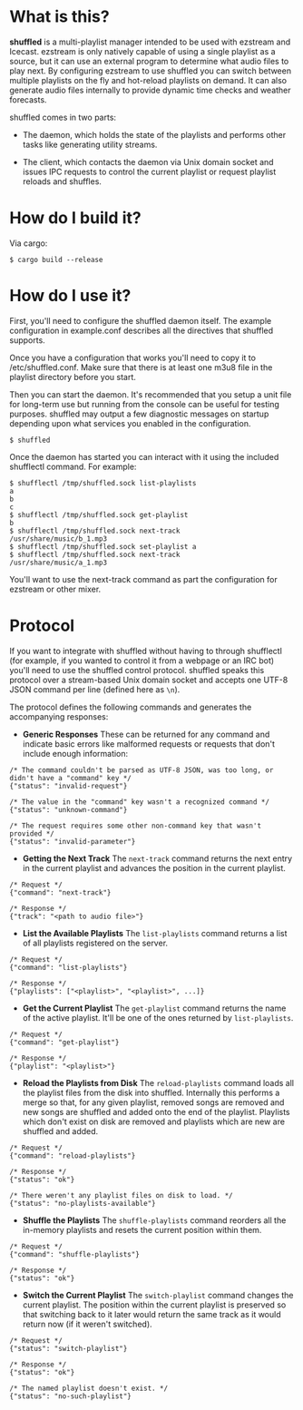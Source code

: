 # What is this?

**shuffled** is a multi-playlist manager intended to be used with ezstream and
Icecast. ezstream is only natively capable of using a single playlist as a
source, but it can use an external program to determine what audio files to
play next. By configuring ezstream to use shuffled you can switch between
multiple playlists on the fly and hot-reload playlists on demand. It can also
generate audio files internally to provide dynamic time checks and weather
forecasts.

shuffled comes in two parts:

- The daemon, which holds the state of the playlists and performs other tasks
  like generating utility streams.

- The client, which contacts the daemon via Unix domain socket and issues IPC
  requests to control the current playlist or request playlist reloads and
  shuffles.

# How do I build it?

Via cargo:

```
$ cargo build --release
```

# How do I use it?

First, you'll need to configure the shuffled daemon itself. The example
configuration in example.conf describes all the directives that shuffled
supports. 

Once you have a configuration that works you'll need to copy it to
/etc/shuffled.conf. Make sure that there is at least one m3u8 file in the
playlist directory before you start.

Then you can start the daemon. It's recommended that you setup a unit file for
long-term use but running from the console can be useful for testing purposes.
shuffled may output a few diagnostic messages on startup depending upon what
services you enabled in the configuration.

```
$ shuffled
```

Once the daemon has started you can interact with it using the included
shufflectl command. For example:

```
$ shufflectl /tmp/shuffled.sock list-playlists
a
b
c
$ shufflectl /tmp/shuffled.sock get-playlist
b
$ shufflectl /tmp/shuffled.sock next-track
/usr/share/music/b_1.mp3
$ shufflectl /tmp/shuffled.sock set-playlist a
$ shufflectl /tmp/shuffled.sock next-track
/usr/share/music/a_1.mp3
```

You'll want to use the next-track command as part the configuration for ezstream
or other mixer.

# Protocol

If you want to integrate with shuffled without having to through shufflectl
(for example, if you wanted to control it from a webpage or an IRC bot) you'll
need to use the shuffled control protocol. shuffled speaks this protocol over
a stream-based Unix domain socket and accepts one UTF-8 JSON command per line
(defined here as `\n`).

The protocol defines the following commands and generates the accompanying
responses:

- **Generic Responses** These can be returned for any command and indicate basic
  errors like malformed requests or requests that don't include enough
  information:

```
/* The command couldn't be parsed as UTF-8 JSON, was too long, or didn't have a "command" key */
{"status": "invalid-request"}

/* The value in the "command" key wasn't a recognized command */
{"status": "unknown-command"}

/* The request requires some other non-command key that wasn't provided */
{"status": "invalid-parameter"}
```

- **Getting the Next Track** The `next-track` command returns the next entry in
  the current playlist and advances the position in the current playlist.
  
```
/* Request */
{"command": "next-track"}

/* Response */
{"track": "<path to audio file>"}
```

- **List the Available Playlists** The `list-playlists` command returns a list
  of all playlists registered on the server.
  
```
/* Request */
{"command": "list-playlists"}

/* Response */
{"playlists": ["<playlist>", "<playlist>", ...]}
```

- **Get the Current Playlist** The `get-playlist` command returns the name of
  the active playlist. It'll be one of the ones returned by `list-playlists`.
  
```
/* Request */
{"command": "get-playlist"}

/* Response */
{"playlist": "<playlist>"}
```

- **Reload the Playlists from Disk** The `reload-playlists` command loads all
  the playlist files from the disk into shuffled. Internally this performs a merge
  so that, for any given playlist, removed songs are removed and new songs are shuffled
  and added onto the end of the playlist. Playlists which don't exist on disk are removed
  and playlists which are new are shuffled and added.
  
```
/* Request */
{"command": "reload-playlists"}

/* Response */
{"status": "ok"}

/* There weren't any playlist files on disk to load. */
{"status": "no-playlists-available"}
```

- **Shuffle the Playlists** The `shuffle-playlists` command reorders all the
  in-memory playlists and resets the current position within them.
  
```
/* Request */
{"command": "shuffle-playlists"}

/* Response */
{"status": "ok"}
```

- **Switch the Current Playlist** The `switch-playlist` command changes the
  current playlist. The position within the current playlist is preserved so
  that switching back to it later would return the same track as it would return
  now (if it weren't switched).
  
```
/* Request */
{"status": "switch-playlist"}

/* Response */
{"status": "ok"}

/* The named playlist doesn't exist. */
{"status": "no-such-playlist"}
```
